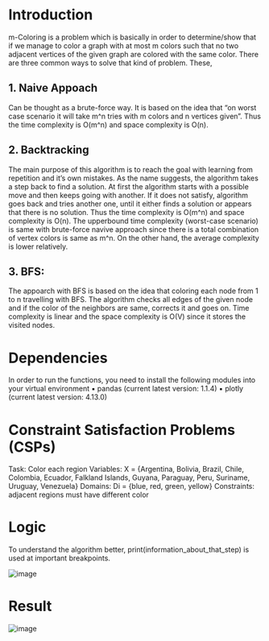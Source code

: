 # Introduction
m-Coloring is a problem which is basically in order to determine/show that if we manage to color a graph with at most m colors such that no two adjacent vertices of the given graph are colored with the same color.
There are three common ways to solve that kind of problem. These,

## 1. Naive Appoach
Can be thought as a brute-force way. It is based on the idea that “on worst case scenario it will take m^n tries with m colors and n vertices given”. Thus the time complexity is O(m^n) and space complexity is O(n).

## 2. Backtracking
The main purpose of this algorithm is to reach the goal with learning from repetition and it’s own mistakes. As the name suggests, the algorithm takes a step back to find a solution. At first the algorithm starts with a possible move and then keeps going with another. If it does not satisfy, algorithm goes back and tries another one, until it either finds a solution or appears that there is no solution. Thus the time complexity is O(m^n) and space complexity is O(n). The upperbound time complexity (worst-case scenario) is same with brute-force navive approach since there is a total combination of vertex colors is same as m^n. On the other hand, the average complexity is lower relatively.

## 3. BFS:
The appoarch with BFS is based on the idea that coloring each node from 1 to n travelling with BFS. The algorithm checks all edges of the given node and if the color of the neighbors are same, corrects it and goes on. Time complexity is linear and the space complexity is O(V) since it stores the visited nodes.

# Dependencies
In order to run the functions, you need to install the following modules into your virtual environment
▪ pandas (current latest version: 1.1.4)
▪ plotly (current latest version: 4.13.0)

# Constraint Satisfaction Problems (CSPs)
Task: Color each region
Variables: X = {Argentina, Bolivia, Brazil, Chile, Colombia, Ecuador, Falkland Islands, Guyana, Paraguay, Peru, Suriname, Uruguay, Venezuela}
Domains: Di = {blue, red, green, yellow}
Constraints: adjacent regions must have different color

# Logic
To understand the algorithm better, print(information_about_that_step) is used at important breakpoints.

![image](https://user-images.githubusercontent.com/58219688/145998146-5f2ff29f-94c2-44f2-9090-f1d47f811ed6.png)
    
# Result
![image](https://user-images.githubusercontent.com/58219688/145997912-7c15a792-2396-4508-974b-56f949a9362c.png)

